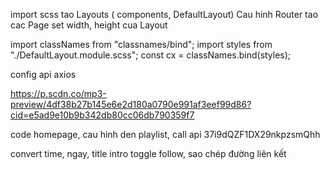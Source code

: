 import scss
tao Layouts ( components, DefaultLayout)
Cau hinh Router
tao cac Page
set width, height cua Layout

import classNames from "classnames/bind";
import styles from "./DefaultLayout.module.scss";
const cx = classNames.bind(styles);

config api axios

<!-- bai hat demo  -->

https://p.scdn.co/mp3-preview/4df38b27b145e6e2d180a0790e991af3eef99d86?cid=e5ad9e10b9b342db80cc06db790359f7

code homepage, cau hinh den playlist, call api
37i9dQZF1DX29nkpzsmQhh

convert time, ngay, title intro
toggle follow, sao chép đường liên kết

